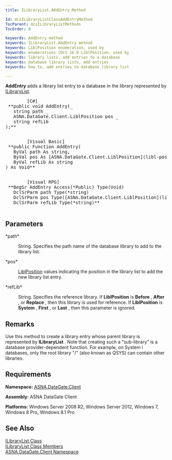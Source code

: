 ```yaml
---
title: ILibraryList.AddEntry Method

Id: dcsILibraryListClassAddEntryMethod
TocParent: dcsILibraryListMethods
TocOrder: 0

keywords: AddEntry method
keywords: ILibraryList.AddEntry method
keywords: LiblPosition enumeration, used by
keywords: enumerations [DCS 16.0 LiblPosition, used by
keywords: library lists, add entries to a database
keywords: database library lists, add entries
keywords: how to, add entries to database library list

---
```


**AddEntry** adds a library list entry to a database in the library represented by [ILibraryList](ilibrary-list-class.html).
<pre class="prettyprint">
        <span class="lang">[C#]</span>
 **public void AddEntry(_
   string path _
   ASNA.DataGate.Client.LiblPosition pos _
   string refLib<br />);** 
      </pre>
<pre class="prettyprint">
        <span class="lang">[Visual Basic] </span>
 **public Function AddEntry(
   ByVal path As string,
   ByVal pos As [ASNA.DataGate.Client.LiblPosition](libl-position-enumeration.html) 
   ByVal refLib As string<br />) As Void** 
      </pre>
<pre class="prettyprint">
        <span class="lang">[Visual RPG]</span>
 **BegSr AddEntry Access(*Public) Type(Void)
   DclSrParm path Type(*string) 
   DclSrParm pos Type([ASNA.DataGate.Client.LiblPosition](libl-position-enumeration.html))
   DclSrParm refLib Type(*string)** 
      </pre>

## Parameters

<dl>
        <dt>
 *path* 
        </dt>
        <dd>

String. Specifies the path name of the database library to add to the library list.
</dd>
        <dt>
 *pos* 
        </dt>
        <dd>

[LiblPosition](libl-position-enumeration.html) values indicating the position in the library list to add the new library list entry.
</dd>
        <dt>
 *refLib* 
        </dt>
        <dd>

String. Specifies the reference library. If **LiblPosition** is **Before** , **After** , or **Replace** , then this library is used for reference. If **LiblPosition** is **System** , **First** , or **Last** , then this parameter is ignored. 
</dd>
</dl>

## Remarks

Use this method to create a library entry whose parent library is represented by **ILibraryList** . Note that creating such a "sub-library" is a database provider-dependent function. For example, on System i databases, only the root library "/" (also known as QSYS) can contain other libraries. 
## Requirements

<span> **Namespace:** [ASNA.DataGate.Client](datagate-client-namespace.html) </span> 

<span> **Assembly:** ASNA DataGate Client</span> 

<span> **Platforms:** Windows Server 2008 R2, Windows Server 2012, Windows 7, Windows 8 Pro, Windows 8.1 Pro</span>
## See Also


[ILibraryList Class](ilibrary-list-class.html)
      <br />
[ILibraryList Class Members](ilibrary-list-members.html)
      <br />
[ASNA.DataGate.Client Namespace](datagate-client-namespace.html)

